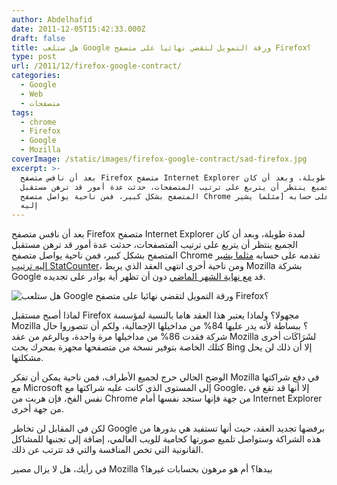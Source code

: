 ```yaml
---
author: Abdelhafid
date: 2011-12-05T15:42:33.000Z
draft: false
title: هل ستلعب Google ورقة التمويل لتقضي نهائيا على متصفح Firefox؟
type: post
url: /2011/12/firefox-google-contract/
categories:
  - Google
  - Web
  - متصفحات
tags:
  - chrome
  - Firefox
  - Google
  - Mozilla
coverImage: /static/images/firefox-google-contract/sad-firefox.jpg
excerpt: >-
  بعد أن نافس متصفح Firefox متصفح Internet Explorer لمدة طويلة، وبعد أن كان
  الجميع ينتظر أن يتربع على ترتيب المتصفحات، حدثت عدة أمور قد ترهن مستقبل
  المتصفح بشكل كبير، فمن ناحية يواصل متصفح Chrome تقدمه على حسابه [مثلما يشير
  إليه
---
```

بعد أن نافس متصفح Firefox متصفح Internet Explorer لمدة طويلة، وبعد أن كان الجميع ينتظر أن يتربع على ترتيب المتصفحات، حدثت عدة أمور قد ترهن مستقبل المتصفح بشكل كبير، فمن ناحية يواصل متصفح Chrome تقدمه على حسابه [مثلما يشير إليه ترتيب StatCounter](../2011/11/chrome-matches-firefox-market-share/)، ومن ناحية أخرى انتهى العقد الذي يربط Mozilla بشركة Google قد [مع نهاية الشهر الماضي](http://www.zdnet.com/blog/bott/firefox-faces-uncertain-future-as-google-deal-apparently-ends/4241) دون أن تظهر أية بوادر على تجديده.

![هل ستلعب Google ورقة التمويل لتقضي نهائيا على متصفح Firefox؟](/static/images/firefox-google-contract/sad-firefox.jpg)

لماذا أصبح مستقبل Firefox مجهولا؟ ولماذا يعتبر هذا العقد هاما بالنسبة لمؤسسة Mozilla ؟ ببساطة لأنه يدر عليها 84% من مداخيلها الإجمالية، ولكم أن تتصوروا حال شركة فقدت 86% من مداخيلها مرة واحدة، وبالرغم من عقد Mozilla لشَرَاكَات أخرى كتلك الخاصة بتوفير نسخة من متصفحها مجهزة بمحرك بحث Bing إلا أن ذلك لن يحل مشكلتها.

الوضح الحالي حرج لجميع الأطراف، فمن ناحية يمكن أن تفكر Mozilla في دفع شراكتها مع Microsoft إلى المستوى الذي كانت عليه شراكتها مع Google، إلا أنها قد تقع في نفس الفخ، فإن هربت من Chrome من جهة فإنها ستجد نفسها أمام Internet Explorer من جهة أخرى.

لكن في المقابل لن تخاطر Google برفضها تجديد العقد، حيث أنها تستفيد هي بدورها من هذه الشراكة وستواصل تلميع صورتها كحامية للويب العالمي، إضافة إلى تجنبها للمشاكل القانونية التي تخص المنافسة والتي قد تترتب عن ذلك.

في رأيك، هل لا يزال مصير Mozilla بيدها؟ أم هو مرهون بحسابات غيرها؟
